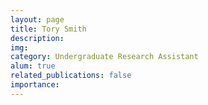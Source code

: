 ```yaml
---
layout: page
title: Tory Smith
description: 
img: 
category: Undergraduate Research Assistant
alum: true
related_publications: false
importance:
---
```



